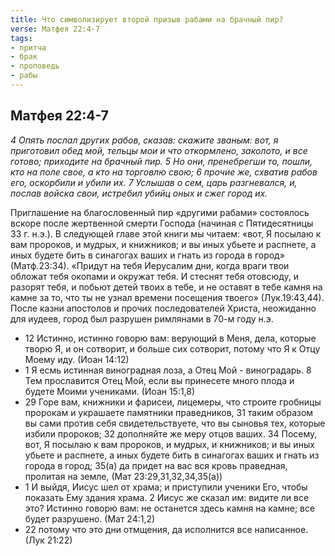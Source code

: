 ```yaml
---
title: Что символизирует второй призыв рабами на брачный пир?
verse: Матфея 22:4-7
tags: 
- притча
- брак
- проповедь
- рабы
---
```


## Матфея 22:4-7

*4 Опять послал других рабов, сказав: скажите званым: вот, я приготовил обед мой, тельцы мои и что откормлено, заколото, и все готово; приходите на брачный пир. 5 Но они, пренебрегши то, пошли, кто на поле свое, а кто на торговлю свою; 6 прочие же, схватив рабов его, оскорбили и убили их. 7 Услышав о сем, царь разгневался, и, послав войска свои, истребил убийц оных и сжег город их.*

Приглашение на благословенный пир «другими рабами» состоялось вскоре после жертвенной смерти Господа (начиная с Пятидесятницы 33 г. н.э.). В следующей главе этой книги мы читаем: «вот, Я посылаю к вам пророков, и мудрых, и книжников; и вы иных убьете и распнете, а иных будете бить в синагогах ваших и гнать из города в город» (Матф.23:34). «Придут на тебя Иерусалим дни, когда враги твои обложат тебя окопами и окружат тебя. И стеснят тебя отовсюду, и разорят тебя, и побьют детей твоих в тебе, и не оставят в тебе камня на камне за то, что ты не узнал времени посещения твоего» (Лук.19:43,44). После казни апостолов и прочих последователей Христа, неожиданно для иудеев, город был разрушен римлянами в 70-м году н.э. 

- 12 Истинно, истинно говорю вам: верующий в Меня, дела, которые творю Я, и он сотворит, и больше сих сотворит, потому что Я к Отцу Моему иду. (Иоан 14:12)
- 1 Я есмь истинная виноградная лоза, а Отец Мой - виноградарь. 8 Тем прославится Отец Мой, если вы принесете много плода и будете Моими учениками. (Иоан 15:1,8)
- 29 Горе вам, книжники и фарисеи, лицемеры, что строите гробницы пророкам и украшаете памятники праведников, 31 таким образом вы сами против себя свидетельствуете, что вы сыновья тех, которые избили пророков; 32 дополняйте же меру отцов ваших. 34 Посему, вот, Я посылаю к вам пророков, и мудрых, и книжников; и вы иных убьете и распнете, а иных будете бить в синагогах ваших и гнать из города в город; 35(а) да придет на вас вся кровь праведная, пролитая на земле, (Мат 23:29,31,32,34,35(а))
- 1 И выйдя, Иисус шел от храма; и приступили ученики Его, чтобы показать Ему здания храма. 2 Иисус же сказал им: видите ли все это? Истинно говорю вам: не останется здесь камня на камне; все будет разрушено. (Мат 24:1,2)
- 22 потому что это дни отмщения, да исполнится все написанное. (Лук 21:22)